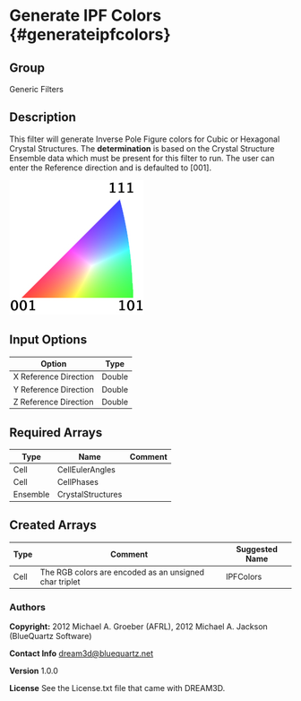Generate IPF Colors {#generateipfcolors}
========

## Group ##
Generic Filters

## Description ##
This filter will generate Inverse Pole Figure colors for Cubic or Hexagonal Crystal Structures. The __determination__ is based on the Crystal Structure Ensemble data
 which must be present for this filter to run. The user can enter the Reference direction and is defaulted to [001].

![IPF Color Triangle (001) Reference Direction](IPFFilterLegend.png)

## Input Options ##

| Option | Type |
|-------|-------|
| X Reference Direction | Double |
| Y Reference Direction | Double |
| Z Reference Direction | Double |


## Required Arrays ##

| Type | Name | Comment |
|------|------|---------|
| Cell | CellEulerAngles |  |
| Cell | CellPhases |  |
| Ensemble | CrystalStructures |  |

## Created Arrays ##

| Type  | Comment | Suggested Name |
| ------|-------- | -------------- |
| Cell  | The RGB colors are encoded as an unsigned char triplet  |IPFColors  |

### Authors ##
**Copyright:** 2012 Michael A. Groeber (AFRL), 2012 Michael A. Jackson (BlueQuartz Software)

**Contact Info** dream3d@bluequartz.net

**Version** 1.0.0

**License** See the License.txt file that came with DREAM3D.
